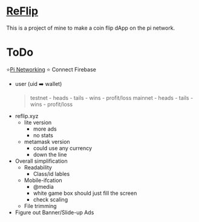 # [ReFlip](https://reflip.herokuapp.com)

This is a project of mine to make a coin flip dApp on the pi network.

# ToDo
⭐️[Pi Networking](https://pinetwork-official.medium.com/hackathon-workshop-transcripts-86367175ebb3)
⭐ Connect Firebase
- user (uid ➡️ wallet)
	> testnet
		- heads
		- tails
		- wins
		- profit/loss
	> mainnet
		- heads
		- tails
		- wins
		- profit/loss
- reflip.xyz
	- lite version
		- more ads
		- no stats
	- metamask version
		- could use any currency
		- down the line
- Overall simplification
	- Readability
		- Class/id lables
	- Mobile-ifcation
		- @media
		- white game box should just fill the screen
		- check scaling
	- File trimming
- Figure out Banner/Slide-up Ads
